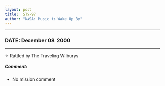 ```yaml
---
layout: post
title:  STS-97
author: "NASA: Music to Wake Up By"
---
```


----
### DATE: December 08, 2000
----
✧ Rattled by The Traveling Wilburys

##### Comment:
* No mission comment
